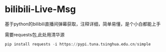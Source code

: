 # bilibili-Live-Msg
基于python的bilibili直播间弹幕获取，注释详细，简单易懂，是个小白都能上手

需要requests包,此处用清华源
```python
pip install requests -i https://pypi.tuna.tsinghua.edu.cn/simple
```
